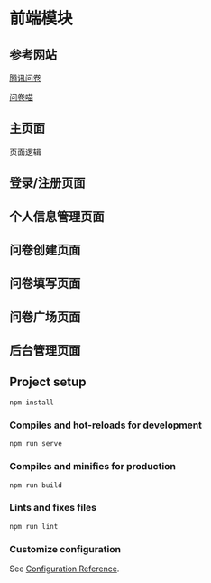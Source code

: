 # 前端模块

## 参考网站

[腾讯问卷](https://wj.qq.com/)

[问卷喵](https://wjcat.com/index)

## 主页面

页面逻辑

## 登录/注册页面

## 个人信息管理页面

## 问卷创建页面

## 问卷填写页面

## 问卷广场页面

## 后台管理页面 

## Project setup

```
npm install
```

### Compiles and hot-reloads for development

```
npm run serve
```

### Compiles and minifies for production

```
npm run build
```

### Lints and fixes files

```
npm run lint
```

### Customize configuration

See [Configuration Reference](https://cli.vuejs.org/config/).





